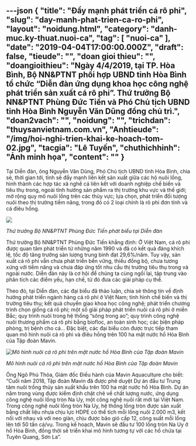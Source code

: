 ---json
{
    "title": "Đẩy mạnh phát triển cá rô phi",
    "slug": "day-manh-phat-trien-ca-ro-phi",
    "layout": "noidung.html",
    "category": "danh-muc.ky-thuat.nuoi-ca",
    "tag": [
        "nuoi-ca"
    ],
    "date": "2019-04-04T17:00:00.000Z",
    "draft": false,
    "tieude": "",
    "doan gioi thieu": "",
    "doangioithieu": "Ngày 4/4/2019, tại TP. Hòa Bình, Bộ NN&PTNT phối hợp UBND tỉnh Hòa Bình tổ chức “Diễn đàn ứng dụng khoa học công nghệ phát triển sản xuất cá rô phi”. Thứ trưởng Bộ NN&PTNT Phùng Đức Tiến và Phó Chủ tịch UBND tỉnh Hòa Bình Nguyễn Văn Dũng đồng chủ trì.",
    "doan2vach": "",
    "noidung": "",
    "trichdan": "thuysanvietnam.com.vn",
    "Anhtieude": "/img/hoi-nghi-trien-khai-ke-hoach-tom-02.jpg",
    "tacgia": "Lê Tuyến",
    "chuthichhinh": "Ảnh minh họa",
    "__content__": ""
}
---
<p>Tại Diễn đ&agrave;n, &ocirc;ng Nguyễn Văn Dũng, Ph&oacute; Chủ tịch UBND tỉnh H&ograve;a B&igrave;nh, chia sẻ, thời gian tới, tỉnh sẽ đẩy mạnh li&ecirc;n kết sản xuất giữa c&aacute;c hộ nu&ocirc;i lồng, h&igrave;nh th&agrave;nh c&aacute;c hợp t&aacute;c x&atilde; nghề c&aacute; li&ecirc;n kết với doanh nghiệp chế biến v&agrave; ti&ecirc;u thụ trong, ngo&agrave;i tỉnh hướng sản phẩm ra thị trường khu vực v&agrave; thế giới; mở rộng quy m&ocirc; nu&ocirc;i lồng tr&ecirc;n c&aacute;c thủy vực; lựa chọn, ph&aacute;t triển đối tượng nu&ocirc;i theo thị trường tiềm năng, trong đ&oacute; c&oacute; 2 loại ch&iacute;nh l&agrave; r&ocirc; phi đơn t&iacute;nh v&agrave; c&aacute; đi&ecirc;u hồng.</p>

<p><img src="http://thuysanvietnam.com.vn/uploads/article2/baiviet/nuoitrong/dien-dan-ung-dung-khcn-hoa-binh-03.jpg" /></p>

<p><em>Thứ trưởng Bộ NN&amp;PTNT Ph&ugrave;ng Đức Tiến&nbsp;ph&aacute;t biểu tại Diễn đ&agrave;n</em></p>

<p>Thứ trưởng Bộ NN&amp;PTNT Ph&ugrave;ng Đức Tiến khẳng định: Ở Việt Nam, c&aacute; r&ocirc; phi được quan t&acirc;m ph&aacute;t triển từ những năm 1990 v&agrave; đ&atilde; c&oacute; kết quả đ&aacute;ng kh&iacute;ch lệ, tốc độ tăng trưởng sản lượng trung b&igrave;nh đạt 29,6%/năm. Tuy vậy, sản xuất c&aacute; r&ocirc; phi vẫn chưa ph&aacute;t triển bền vững, thiếu đồng bộ, chưa tương xứng với tiềm năng v&agrave; chưa đ&aacute;p ứng tốt nhu cầu thị trường ti&ecirc;u thụ trong v&agrave; ngo&agrave;i nước. Diễn đ&agrave;n n&agrave;y l&agrave; cơ hội để ch&uacute;ng ta c&ugrave;ng ngồi lại, tập trung v&agrave;o ph&acirc;n t&iacute;ch c&aacute;c điểm yếu, hạn chế, từ đ&oacute; đưa c&aacute;c giải ph&aacute;p cụ thể.</p>

<p>Theo đ&oacute;, tại Diễn đ&agrave;n, c&aacute;c đại biểu đ&atilde; thảo luận, chia sẻ th&ocirc;ng tin về định hướng ph&aacute;t triển ng&agrave;nh h&agrave;ng c&aacute; r&ocirc; phi ở Việt Nam; t&igrave;nh h&igrave;nh chế biến v&agrave; thị trường ti&ecirc;u thụ; kết quả chuyển giao khoa học c&ocirc;ng nghệ; ph&aacute;t triển chương tr&igrave;nh chọn giống c&aacute; r&ocirc; phi; một số giải ph&aacute;p ph&aacute;t triển nu&ocirc;i c&aacute; r&ocirc; phi ở miền Bắc; quy tr&igrave;nh nu&ocirc;i trong hệ thống &ldquo;s&ocirc;ng trong ao&rdquo;; quy tr&igrave;nh c&ocirc;ng nghệ nu&ocirc;i thương phẩm c&aacute; r&ocirc; phi bằng biofloc, an to&agrave;n sinh học; c&aacute;c biện ph&aacute;p ph&ograve;ng, trị bệnh cho c&aacute;&hellip; Đặc biệt, c&aacute;c đại biểu c&ograve;n được trực tiếp tham quan m&ocirc; h&igrave;nh nu&ocirc;i c&aacute; r&ocirc; phi v&agrave; đi&ecirc;u hồng tr&ecirc;n 100 ha mặt nước hồ H&ograve;a B&igrave;nh của Tập đo&agrave;n Mavin.</p>

<p><em><img alt="Mô hình nuôi cá rô phi trên mặt nước hồ Hòa Bình của Tập đoàn Mavin" src="http://thuysanvietnam.com.vn/uploads/article2/baiviet/nuoitrong/mavin.jpg" title="Mô hình nuôi cá rô phi trên mặt nước hồ Hòa Bình của Tập đoàn Mavin" /></em></p>

<p><em>M&ocirc; h&igrave;nh nu&ocirc;i c&aacute; r&ocirc; phi tr&ecirc;n mặt nước hồ H&ograve;a B&igrave;nh của Tập đo&agrave;n Mavin</em></p>

<p>&Ocirc;ng Ng&ocirc; Ph&uacute; Thỏa, Gi&aacute;m đốc Điều h&agrave;nh của Mavin Aquaculture cho biết: &ldquo;Cuối năm 2018, Tập đo&agrave;n Mavin đ&atilde; được ph&ecirc; duyệt Dự &aacute;n đầu tư Trung t&acirc;m nu&ocirc;i trồng thủy sản xuất khẩu tr&ecirc;n 100 ha mặt nước hồ H&ograve;a B&igrave;nh. Dự &aacute;n nằm trong v&ugrave;ng được kiểm định chặt chẽ về chất lượng nước, ứng dụng c&ocirc;ng nghệ nu&ocirc;i lồng tr&ograve;n Na Uy, một c&ocirc;ng nghệ nu&ocirc;i rất mới tại Việt Nam. Trong c&ocirc;ng nghệ nu&ocirc;i lồng tr&ograve;n Na Uy, hệ thống lồng tr&ograve;n được sản xuất bằng chất liệu nhựa chịu lực HDPE c&oacute; thể t&iacute;ch mỗi lồng nu&ocirc;i 2.000 m3, kết nối với nhau v&agrave; với neo gi&agrave;n, chịu được b&atilde;o gi&oacute; cấp 12, c&ocirc;ng suất mỗi lồng l&ecirc;n tới 50 tấn c&aacute;/vụ. Trong kế hoạch, Mavin sẽ đầu tư 100 lồng tr&ograve;n Na Uy ở hồ H&ograve;a B&igrave;nh, đồng thời sẽ triển khai m&ocirc; h&igrave;nh tương tự với c&aacute;c hồ chứa tại Tuy&ecirc;n Quang, Sơn La&rdquo;.</p>
